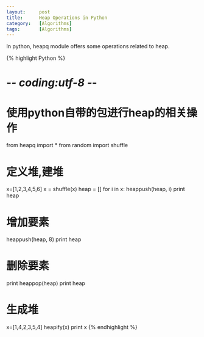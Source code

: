 ```yaml
---
layout:     post
title:      Heap Operations in Python
category:   [Algorithms] 
tags:       [Algorithms]
---
```


In python, heapq module offers some operations related to heap.

{% highlight Python %}
# -*- coding:utf-8 -*-

# 使用python自带的包进行heap的相关操作

from heapq import *
from random import shuffle

# 定义堆,建堆
x=[1,2,3,4,5,6]
x = shuffle(x)
heap = []
for i in x:
    heappush(heap, i)
print heap

# 增加要素
heappush(heap, 8)
print heap

# 删除要素
print heappop(heap)
print heap

# 生成堆
x=[1,4,2,3,5,4]
heapify(x)
print x
{% endhighlight %}